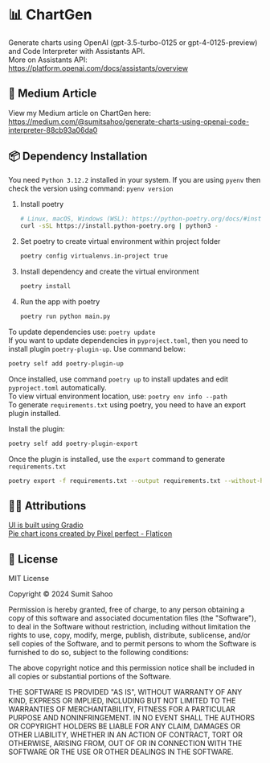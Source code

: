 # 📊 ChartGen
Generate charts using OpenAI (gpt-3.5-turbo-0125 or gpt-4-0125-preview) and Code Interpreter with Assistants API.<br>
More on Assistants API: https://platform.openai.com/docs/assistants/overview

## 📖 Medium Article
View my Medium article on ChartGen here: https://medium.com/@sumitsahoo/generate-charts-using-openai-code-interpreter-88cb93a06da0

## 📦 Dependency Installation

You need `Python 3.12.2` installed in your system. If you are using `pyenv` then check the version using command: `pyenv version`

1. Install poetry
    ```bash
    # Linux, macOS, Windows (WSL): https://python-poetry.org/docs/#installing-with-the-official-installer
    curl -sSL https://install.python-poetry.org | python3 -
    ```
2. Set poetry to create virtual environment within project folder
    ```bash
    poetry config virtualenvs.in-project true
    ```
3. Install dependency and create the virtual environment
    ```bash
    poetry install
    ``` 
4. Run the app with poetry
    ```python
    poetry run python main.py
    ```

To update dependencies use: `poetry update`<br>
If you want to update dependencies in `pyproject.toml`, then you need to install plugin `poetry-plugin-up`. Use command below:

```bash
poetry self add poetry-plugin-up
```
Once installed, use command `poetry up` to install updates and edit `pyproject.toml` automatically.<br>
To view virtual environment location, use: `poetry env info --path`<br>
To generate `requirements.txt` using poetry, you need to have an export plugin installed.<br>

Install the plugin:
```bash
poetry self add poetry-plugin-export
```
Once the plugin is installed, use the `export` command to generate `requirements.txt`
```bash
poetry export -f requirements.txt --output requirements.txt --without-hashes
```

## 🙏🏻 Attributions
<a href="https://www.gradio.app/" title="gradio ui">UI is built using Gradio</a><br>
<a href="https://www.flaticon.com/free-icons/pie-chart" title="pie chart icons">Pie chart icons created by Pixel perfect - Flaticon</a>

## 📜 License

MIT License

Copyright © 2024 Sumit Sahoo

Permission is hereby granted, free of charge, to any person obtaining a copy
of this software and associated documentation files (the "Software"), to deal
in the Software without restriction, including without limitation the rights
to use, copy, modify, merge, publish, distribute, sublicense, and/or sell
copies of the Software, and to permit persons to whom the Software is
furnished to do so, subject to the following conditions:

The above copyright notice and this permission notice shall be included in
all copies or substantial portions of the Software.

THE SOFTWARE IS PROVIDED "AS IS", WITHOUT WARRANTY OF ANY KIND, EXPRESS OR
IMPLIED, INCLUDING BUT NOT LIMITED TO THE WARRANTIES OF MERCHANTABILITY,
FITNESS FOR A PARTICULAR PURPOSE AND NONINFRINGEMENT. IN NO EVENT SHALL THE
AUTHORS OR COPYRIGHT HOLDERS BE LIABLE FOR ANY CLAIM, DAMAGES OR OTHER
LIABILITY, WHETHER IN AN ACTION OF CONTRACT, TORT OR OTHERWISE, ARISING FROM,
OUT OF OR IN CONNECTION WITH THE SOFTWARE OR THE USE OR OTHER DEALINGS IN
THE SOFTWARE.
